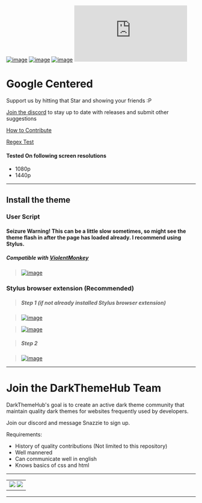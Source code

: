 [![image](https://img.shields.io/github/v/release/Darkthemehub/GoogleCentered?style=flat-square)](https://github.com/DarkThemeHub/GoogleCentered/releases/latest)
[![image](https://img.shields.io/github/release-date/Darkthemehub/GoogleCentered?color=%23DD7A00&label=Last%20updated&style=flat-square)](https://github.com/DarkThemeHub/GoogleCentered/releases)
[![image](https://img.shields.io/github/size/Darkthemehub/GoogleCentered/Generated/github.user.styl?color=purple&label=Stylus%20Theme%20size&style=flat-square)](https://github.com/DarkThemeHub/GoogleCentered/blob/master/Generated/github.user.styl)
[![image](https://img.shields.io/github/size/Darkthemehub/GoogleCentered/Generated/github.user.js?color=purple&label=UserScript%20Theme%20size&style=flat-square)](https://github.com/DarkThemeHub/GoogleCentered/blob/master/Generated/github.user.js)
# Google Centered

Support us by hitting that Star and showing your friends :P

[Join the discord](https://discord.gg/pSs9YYn) to stay up to date with releases and submit other suggestions

[How to Contribute](https://github.com/DarkThemeHub/GoogleCentered/blob/master/CONTRIBUTING.md)

[Regex Test](https://regex101.com/r/4QIe2c/2)

#### Tested On following screen resolutions
 * 1080p
 * 1440p

<hr>

## Install the theme

### User Script 
#### Seizure Warning! This can be a little slow sometimes, so might see the theme flash in after the page has loaded already. I recommend using Stylus.
##### Compatible with [ViolentMonkey](https://violentmonkey.github.io/)
> [![image](https://img.shields.io/badge/Install/Update%20directly%20with-UserScript-116b59.svg?longCache=true&amp;style=for-the-badge)](https://raw.githubusercontent.com/DarkThemeHub/GoogleCentered/master/Generated/github.user.js)

### Stylus browser extension (Recommended)
> ##### Step 1 (if not already installed Stylus browser extension)

> [![image](https://img.shields.io/badge/Install-Stylus%20Chrome%20Extension-116b59.svg?longCache=true&style=for-the-badge)](https://chrome.google.com/webstore/detail/stylus/clngdbkpkpeebahjckkjfobafhncgmne/)

> [![image](https://img.shields.io/badge/Install-Stylus%20Firefox%20Extension-116b59.svg?longCache=true&style=for-the-badge)](https://addons.mozilla.org/en-GB/firefox/addon/styl-us/)

> ##### Step 2

> [![image](https://img.shields.io/badge/Install/Update%20directly%20with-Stylus-116b59.svg?longCache=true&style=for-the-badge)](https://raw.githubusercontent.com/DarkThemeHub/GoogleCentered/master/Generated/github.user.styl)


<hr>

# Join the DarkThemeHub Team

DarkThemeHub's goal is to create an active dark theme community that maintain quality dark themes for websites frequently used by developers.

Join our discord and message Snazzie to sign up.

Requirements:

-   History of quality contributions (Not limited to this repository)
-   Well mannered
-   Can communicate well in english
-   Knows basics of css and html

<hr>
<table><tr><td>
<img src="https://i.gyazo.com/13dda60b3145988387539a9c6b1195a9.png"/>
<img src="https://i.gyazo.com/4cef96e88ebcd162c4d9da2e811e7f6d.jpg"/>
</td></tr></table>
<hr>
